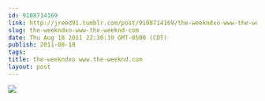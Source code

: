 ```yaml
---
id: 9108714169
link: http://jreed91.tumblr.com/post/9108714169/the-weekndxo-www-the-weeknd-com
slug: the-weekndxo-www-the-weeknd-com
date: Thu Aug 18 2011 22:30:19 GMT-0500 (CDT)
publish: 2011-08-18
tags: 
title: the-weekndxo www.the-weeknd.com
layout: post
---
```



![](http://25.media.tumblr.com/tumblr_lq5o9z96je1qi083io1_500.jpg)

